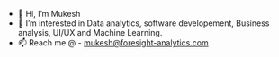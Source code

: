 - 👋 Hi, I’m Mukesh
- 👀 I’m interested in Data analytics, software developement, Business analysis, UI/UX and Machine Learning.
- 📫 Reach me @ - mukesh@foresight-analytics.com

<!---
MukeshForesight/MukeshForesight is a ✨ special ✨ repository because its `README.md` (this file) appears on your GitHub profile.
You can click the Preview link to take a look at your changes.
--->
